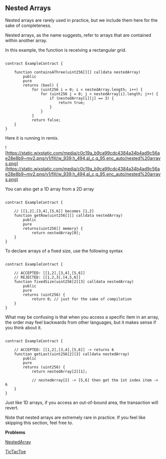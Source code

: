 ## Nested Arrays

Nested arrays are rarely used in practice, but we include them here for the sake of completeness.

Nested arrays, as the name suggests, refer to arrays that are contained within another array.

In this example, the function is receiving a rectangular grid.

```solidity

contract ExampleContract {

    function containsAThree(uint256[][] calldata nestedArray) 
        public 
        pure 
        returns (bool) {
            for (uint256 i = 0; i < nestedArray.length; i++) {
                for (uint256 j = 0; j < nestedArray[i].length; j++) {
                    if (nestedArray[i][j] == 3) {
                        return true;
                    }
                }
            }
            return false;
    }
}

```

Here it is running in remix.

![https://static.wixstatic.com/media/c0c19a_b9ca99cdc4384a34b4ad9c56ae28e8b9~mv2.png/v1/fill/w_939,h_494,al_c,q_95,enc_auto/nested%20arrays.png](https://static.wixstatic.com/media/c0c19a_b9ca99cdc4384a34b4ad9c56ae28e8b9~mv2.png/v1/fill/w_939,h_494,al_c,q_95,enc_auto/nested%20arrays.png)

You can also get a 1D array from a 2D array

```solidity

contract ExampleContract {

    // [[1,2],[3,4],[5,6]] becomes [1,2]
    function getRow(uint256[][] calldata nestedArray) 
        public 
        pure 
        returns(uint256[] memory) {
            return nestedArray[0];
    }
}

```

To declare arrays of a fixed size, use the following syntax

```solidity

contract ExampleContract {

    // ACCEPTED: [[1,2],[3,4],[5,6]]
    // REJECTED: [[1,2,3],[4,5,6]]
    function fixedSize(uint256[2][3] calldata nestedArray) 
        public 
        pure 
        returns (uint256) {
            return 0; // just for the sake of compilation
    }
}

```

What may be confusing is that when you access a specific item in an array, the order may feel backwards from other languages, but it makes sense if you think about it.

```solidity

contract ExampleContract {

    // ACCEPTED: [[1,2],[3,4],[5,6]] -> returns 6
    function getLast(uint256[2][3] calldata nestedArray) 
        public 
        pure 
        returns (uint256) {
            return nestedArray[2][1];

            // nestedArray[2] -> [5,6] then get the 1st index item -> 6
    }
}

```

Just like 1D arrays, if you access an out-of-bound area, the transaction will revert.

Note that nested arrays are extremely rare in practice. If you feel like skipping this section, feel free to.

**Problems**

[NestedArray](https://github.com/RareSkills/Solidity-Exercises/tree/main/NestedArray)

[TicTacToe](https://github.com/RareSkills/Solidity-Exercises/tree/main/TicTacToe)
